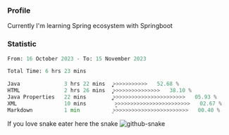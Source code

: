 ### Profile 

Currently I'm learning Spring ecosystem with Springboot

### Statistic
<!--START_SECTION:waka-->

```python
From: 16 October 2023 - To: 15 November 2023

Total Time: 6 hrs 23 mins

Java              3 hrs 22 mins   ͎͎͎͎͎͎͎͎͎͎͎͎͎͕>>>>>>>>>>>   52.68 %
HTML              2 hrs 26 mins   ͎͎͎͎͎͎͎͎͎̦>>>>>>>>>>>>>>>   38.10 %
Java Properties   22 mins         ͎͚>>>>>>>>>>>>>>>>>>>>>>>   05.93 %
XML               10 mins         ̝>>>>>>>>>>>>>>>>>>>>>>>>   02.67 %
Markdown          1 min           ͙>>>>>>>>>>>>>>>>>>>>>>>>   00.40 %
```

<!--END_SECTION:waka-->

If you love snake eater here the snake 
<picture>
  <source media="(prefers-color-scheme: dark)" srcset="https://github.com/pradana4648/pradana4648/blob/c0566a83ca6ea5f2e46bab00e717c4c82b4b5c4c/github-contribution-grid-snake-dark.svg" />
  <source media="(prefers-color-scheme: light)" srcset="https://github.com/pradana4648/pradana4648/blob/c0566a83ca6ea5f2e46bab00e717c4c82b4b5c4c/github-contribution-grid-snake.svg" />
  <img alt="github-snake" src="https://github.com/pradana4648/pradana4648/blob/c0566a83ca6ea5f2e46bab00e717c4c82b4b5c4c/github-contribution-grid-snake.svg" />
</picture>
